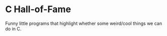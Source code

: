 # C Hall-of-Fame

Funny little programs that highlight whether some weird/cool things we can do in C.
